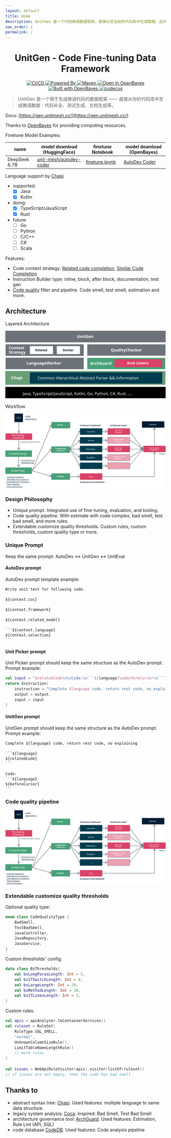 ```yaml
---
layout: default
title: Home
description: UnitGen 是一个代码微调数据框架，能够从您当前的代码库中生成数据。此外，它还提供了一个大语言模型 (LLM) 基准测试和评估工具。
nav_order: 1
permalink: /
---
```


<h1 align="center">UnitGen - Code Fine-tuning Data Framework</h1>

<p align="center">
  <a href="https://github.com/unit-mesh/unit-gen/actions/workflows/build.yml">
    <img src="https://github.com/unit-mesh/unit-gen/actions/workflows/build.yml/badge.svg" alt="CI/CD" />
  </a>
  <a href="https://github.com/unit-mesh/chocolate-factory">
    <img src="https://img.shields.io/badge/powered_by-chocolate_factory-blue?logo=kotlin&logoColor=fff" alt="Powered By" />
  </a>
  <a href="https://central.sonatype.com/artifact/cc.unitmesh/unit-picker">
    <img src="https://img.shields.io/maven-central/v/cc.unitmesh/unit-picker"  alt="Maven"/>
  </a>
  <a href="https://openbayes.com/console/signup?r=phodal_uVxU">
    <img src="https://openbayes.com/img/badge-open-in-openbayes.svg" alt="Open In OpenBayes" />
  </a>
  <a href="https://openbayes.com/console/signup?r=phodal_uVxU">
    <img src="https://openbayes.com/img/badge-built-with-openbayes.svg" alt="Built with OpenBayes" />
  </a>
  <a href="https://codecov.io/gh/unit-mesh/unit-gen">
    <img src="https://codecov.io/gh/unit-mesh/unit-gen/branch/master/graph/badge.svg?token=nt22RX52DV" alt="codecov" />
  </a>
</p>

> UnitGen 是一个用于生成微调代码的数据框架 —— 直接从你的代码库中生成微调数据：代码补全、测试生成、文档生成等。

Docs: [https://gen.unitmesh.cc/](https://gen.unitmesh.cc/)

Thanks to [OpenBayes](https://openbayes.com/console/signup?r=phodal_uVxU) for providing computing resources.

Finetune Model Examples:

| name          | model download (HuggingFace)                                              | finetune Notebook                    | model download (OpenBayes)                                                          |
|---------------|---------------------------------------------------------------------------|--------------------------------------|-------------------------------------------------------------------------------------|
| DeepSeek 6.7B | [unit-mesh/autodev-coder](https://huggingface.co/unit-mesh/autodev-coder) | [finetune.ipynb](finetunes/deepseek) | [AutoDev Coder](https://openbayes.com/console/phodal/models/rCmer1KQSgp/9/overview) |

Language support by [Chapi](https://github.com/phodal/chapi)

- supported:
  - [x] Java
  - [x] Kotlin
- doing:
  - [x] TypeScript/JavaScript
  - [x] Rust
- future:
  - [ ] Go
  - [ ] Python
  - [ ] C/C++
  - [ ] C#
  - [ ] Scala

Features:

- Code context
  strategy: [Related code completion](https://gen.unitmesh.cc/instruction/related-code-completion), [Similar Code Completion](https://gen.unitmesh.cc/instruction/similar-code-completion)
- Instruction Builder type: inline, block, after block, documentation, test gen
- [Code quality](https://gen.unitmesh.cc/quality) filter and pipeline. Code smell, test smell, estimation and more.

## Architecture

Layered Architecture

![Architecture](architecture.svg)

Workflow

![UnitGen Workflow](workflow.svg)

### Design Philosophy

- Unique prompt. Integrated use of fine-tuning, evaluation, and tooling.
- Code quality pipeline. With estimate with code complex, bad smell, test bad smell, and more rules.
- Extendable customize quality thresholds. Custom rules, custom thresholds, custom quality type or more.

### Unique Prompt

Keep the same prompt: AutoDev <-> UnitGen <-> UnitEval

#### AutoDev prompt

AutoDev prompt template example:

    Write unit test for following code.
    
    ${context.coc}
    
    ${context.framework}
    
    ${context.related_model}
    
    ```${context.language}
    ${context.selection}
    ```

#### Unit Picker prompt

Unit Picker prompt should keep the same structure as the AutoDev prompt. Prompt example:

```kotlin
val input = "$relatedCode\n\nCode:\n```${language}\n$beforeCursor\n```"
return Instruction(
    instruction = "Complete $language code, return rest code, no explaining",
    output = output,
    input = input
)
```

#### UnitGen prompt

UnitGen prompt should keep the same structure as the AutoDev prompt. Prompt example:

    Complete ${language} code, return rest code, no explaining
    
    ```${language}
    ${relatedCode}
    ```
    
    Code:
    ```${language}
    ${beforeCursor}
    ```

### Code quality pipeline

![Code Quality Workflow](workflow.svg)

### Extendable customize quality thresholds

Optional quality type:

```kotlin
enum class CodeQualityType {
    BadSmell,
    TestBadSmell,
    JavaController,
    JavaRepository,
    JavaService,
}
```

Custom thresholds' config:

```kotlin
data class BsThresholds(
    val bsLongParasLength: Int = 5,
    val bsIfSwitchLength: Int = 8,
    val bsLargeLength: Int = 20,
    val bsMethodLength: Int = 30,
    val bsIfLinesLength: Int = 3,
)
```

Custom rules:

```kotlin
val apis = apiAnalyser.toContainerServices()
val ruleset = RuleSet(
    RuleType.SQL_SMELL,
    "normal",
    UnknownColumnSizeRule(),
    LimitTableNameLengthRule()
    // more rules
)

val issues = WebApiRuleVisitor(apis).visitor(listOf(ruleset))
// if issues are not empty, then the code has bad smell
```

## Thanks to

- abstract syntax tree: [Chapi](https://github.com/phodal/chapi). Used features: multiple language to same data
  structure.
- legacy system analysis: [Coca](https://github.com/phodal/coca). Inspired: Bad Smell, Test Bad Smell
- architecture governance tool: [ArchGuard](https://github.com/archguard/archguard).
  Used features: Estimation, Rule Lint (API, SQL)
- code database [CodeDB](https://github.com/archguard/codedb). Used features: Code analysis pipeline
